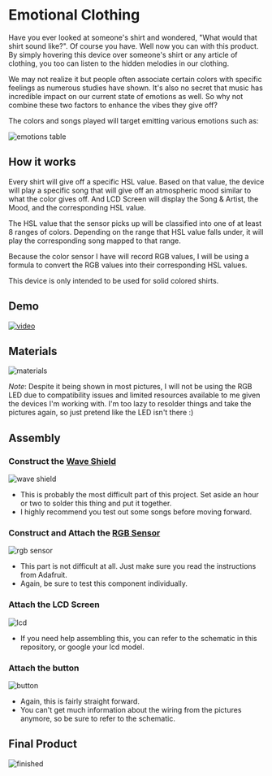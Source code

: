 [emotions table]: http://i.imgur.com/i2DKPvF.png "Emotions Table"
[materials]: http://i.imgur.com/itTRcLl.jpg "Materials"
[wave shield]: http://i.imgur.com/GLxlWJJ.jpg "Wave Shield"
[rgb sensor]: http://i.imgur.com/IK1A827.jpg "RGB Sensor"
[lcd]: http://i.imgur.com/u8NLPdG.jpg "LCD"
[button]: http://i.imgur.com/u8NLPdG.jpg "Button"
[finished]: http://i.imgur.com/IV4h7Ai.jpg "Final Product"
[video]: http://i.imgur.com/NeDSLdI.jpg "Video"

# Emotional Clothing

Have you ever looked at someone's shirt and wondered, "What would that shirt sound like?". Of course you have.
Well now you can with this product. By simply hovering this device over someone's shirt or any article of clothing, you too can listen to the hidden melodies in our clothing.

We may not realize it but people often associate certain colors with specific feelings as numerous studies have shown. It's also no secret that music has incredible impact on our current state of emotions as well.
So why not combine these two factors to enhance the vibes they give off?

The colors and songs played will target emitting various emotions such as:

![emotions table]

## How it works

Every shirt will give off a specific HSL value. Based on that value, the device will play a specific song that will give off an atmospheric mood similar to what the color gives off. And LCD Screen will display the Song & Artist, the Mood, and the corresponding HSL value.

The HSL value that the sensor picks up will be classified into one of at least 8 ranges of colors. Depending on the range that HSL value falls under, it will play the corresponding song mapped to that range.

Because the color sensor I have will record RGB values, I will be using a formula to convert the RGB values into their corresponding HSL values.

This device is only intended to be used for solid colored shirts.

## Demo

[![video]](https://www.youtube.com/watch?v=GCqKvXHVLQU)

## Materials

![materials]

*Note*: Despite it being shown in most pictures, I will not be using the RGB LED due to compatibility issues and limited resources available to me given the devices I'm working with. I'm too lazy to resolder things and take the pictures again, so just pretend like the LED isn't there :)

## Assembly

### Construct the [Wave Shield](https://learn.adafruit.com/adafruit-wave-shield-audio-shield-for-arduino/overview)

![wave shield]

* This is probably the most difficult part of this project. Set aside an hour or two to solder this thing and put it together.
* I highly recommend you test out some songs before moving forward.

### Construct and Attach the [RGB Sensor](https://www.adafruit.com/product/1334)

![rgb sensor]

* This part is not difficult at all. Just make sure you read the instructions from Adafruit.
* Again, be sure to test this component individually.

### Attach the LCD Screen

![lcd]

* If you need help assembling this, you can refer to the schematic in this repository, or google your lcd model.

### Attach the button

![button]

* Again, this is fairly straight forward.
* You can't get much information about the wiring from the pictures anymore, so be sure to refer to the schematic.

## Final Product

![finished]
